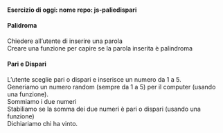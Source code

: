 #### Esercizio di oggi: nome repo: js-paliedispari <br>

#### Palidroma <br>
Chiedere all’utente di inserire una parola <br>
Creare una funzione per capire se la parola inserita è palindroma <br>

#### Pari e Dispari <br>
L’utente sceglie pari o dispari e inserisce un numero da 1 a 5. <br>
Generiamo un numero random (sempre da 1 a 5) per il computer (usando una funzione). <br>
Sommiamo i due numeri <br>
Stabiliamo se la somma dei due numeri è pari o dispari (usando una funzione) <br>
Dichiariamo chi ha vinto. <br>